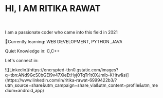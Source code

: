# **HI, I AM RITIKA RAWAT**
<br>
<br>
I am a passionate coder who came into this field in 2021
<p>&#x1F331;Currently learning: WEB DEVELOPMENT, PYTHON ,JAVA</p>
<p> Quiet Knowledge in: C,C++</p>
<p>Let's connect in:</p> 
![[Linkedin](https://encrypted-tbn0.gstatic.com/images?q=tbn:ANd9GcS0bGEl9v47XieEtHyj0TqTr1tOXJmib-KHtw&s)](https://www.linkedin.com/in/ritika-rawat-6999422b3/?utm_source=share&utm_campaign=share_via&utm_content=profile&utm_medium=android_app)
